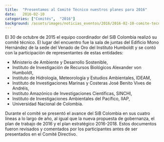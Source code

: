 ```yaml
---
title:  "Presentamos al Comité Técnico nuestros planes para 2016"
date:   2016-02-10
categories: ["Comités",  "2016"]
background: /assets/images/noticias_eventos/2016/2016-02-10-comite-tecnico-750x390.jpg
---
```


El 30 de octubre de 2015 el equipo coordinador del SiB Colombia realizó su comité técnico. El lugar del encuentro fue la sala de juntas del Edificio Mono Hernández de la sede del Venado de Oro del Instituto Humboldt y se contó con la participación de representantes de estas entidades:

- Ministerio de Ambiente y Desarrollo Sostenible,
- Instituto de Investigación de Recursos Biológicos Alexander von Humboldt,
- Instituto de Hidrología, Meteorología y Estudios Ambientales, IDEAM,
- Instituto de Investigaciones Marinas y Costeras José Benito Vives de Andréis,
- Instituto Amazónico de Investigaciones Científicas, SINCHI,
- Instituto de Investigaciones Ambientales del Pacífico, IIAP,
- Universidad Nacional de Colombia.

Durante el comité se presentó el avance del SiB Colombia en sus cuatro líneas a lo largo de año, al igual que la nueva propuesta de gobernanza, el plan de trabajo de 2016 y el plan estratégico 2016-2018. Estos documentos fueron revisados y comentados por los participantes antes de ser presentados en el Comité Directivo.
